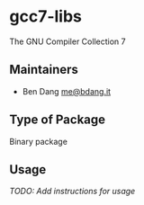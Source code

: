 # gcc7-libs

The GNU Compiler Collection 7

## Maintainers

* Ben Dang <me@bdang.it>

## Type of Package

Binary package

## Usage

*TODO: Add instructions for usage*
